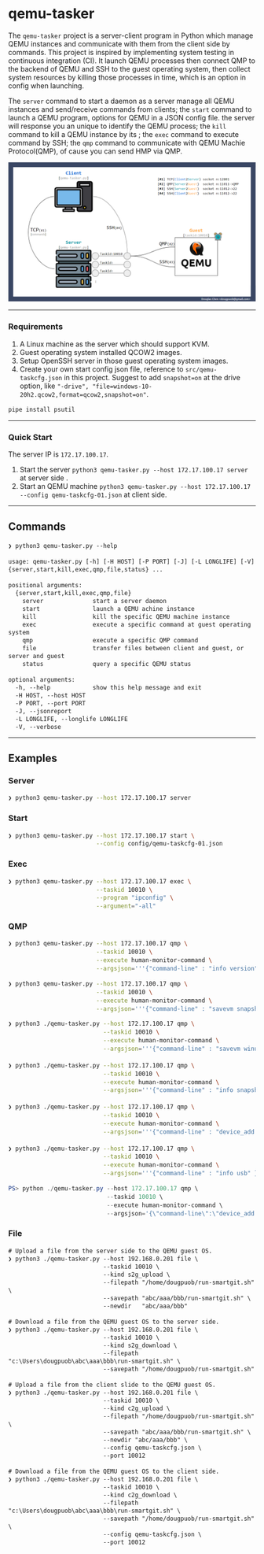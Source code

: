 # qemu-tasker

The `qemu-tasker` project is a server-client program in Python which manage QEMU instances and communicate with them from the client side by commands. This project is inspired by implementing system testing in continuous integration (CI). It launch QEMU processes then connect QMP to the backend of QEMU and SSH to the guest operating system, then collect system resources by killing those processes in time, which is an option in config when launching.

The `server` command to start a daemon as a server manage all QEMU instances and send/receive commands from clients; the `start` command to launch a QEMU program, options for QEMU in a JSON config file. the server will response you an unique <TASKID> to identify the QEMU process; the `kill` command to kill a QEMU instance by its <TASKID>; the `exec` command to execute command by SSH; the `qmp` command to communicate with QEMU Machie Protocol(QMP), of cause you can send HMP via QMP.

![Figure](doc/figure.png)


----------

### Requirements

1. A Linux machine as the server which should support KVM.
2. Guest operating system installed QCOW2 images.
3. Setup OpenSSH server in those guest operating system images.
4. Create your own start config json file, reference to `src/qemu-taskcfg.json` in this project. Suggest to add `snapshot=on` at the drive option, like `"-drive", "file=windows-10-20h2.qcow2,format=qcow2,snapshot=on"`.


``` bash
pipe install psutil
```

----------

### Quick Start
The server IP is `172.17.100.17`.

1. Start the server `python3 qemu-tasker.py --host 172.17.100.17 server` at server side .
2. Start an QEMU machine `python3 qemu-tasker.py --host 172.17.100.17 --config qemu-taskcfg-01.json` at client side.


----------

## Commands

```
❯ python3 qemu-tasker.py --help

usage: qemu-tasker.py [-h] [-H HOST] [-P PORT] [-J] [-L LONGLIFE] [-V] {server,start,kill,exec,qmp,file,status} ...

positional arguments:
  {server,start,kill,exec,qmp,file}
    server              start a server daemon
    start               launch a QEMU achine instance
    kill                kill the specific QEMU machine instance
    exec                execute a specific command at guest operating system
    qmp                 execute a specific QMP command
    file                transfer files between client and guest, or server and guest
    status              query a specific QEMU status

optional arguments:
  -h, --help            show this help message and exit
  -H HOST, --host HOST
  -P PORT, --port PORT
  -J, --jsonreport
  -L LONGLIFE, --longlife LONGLIFE
  -V, --verbose

```

----------

## Examples

### Server
``` bash
❯ python3 qemu-tasker.py --host 172.17.100.17 server
```
### Start
``` bash
❯ python3 qemu-tasker.py --host 172.17.100.17 start \
                         --config config/qemu-taskcfg-01.json
```

### Exec
``` bash
❯ python3 qemu-tasker.py --host 172.17.100.17 exec \
                         --taskid 10010 \
                         --program "ipconfig" \
                         --argument="-all"
```

### QMP

``` bash
❯ python3 qemu-tasker.py --host 172.17.100.17 qmp \
                         --taskid 10010 \
                         --execute human-monitor-command \
                         --argsjson='''{"command-line" : "info version" }'''
```

``` bash
❯ python3 qemu-tasker.py --host 172.17.100.17 qmp \
                         --taskid 10010 \
                         --execute human-monitor-command \
                         --argsjson='''{"command-line" : "savevm snapshot01" }'''
```

``` bash
❯ python3 ./qemu-tasker.py --host 172.17.100.17 qmp \
                           --taskid 10010 \
                           --execute human-monitor-command \
                           --argsjson='''{"command-line" : "savevm winusb" }'''

❯ python3 ./qemu-tasker.py --host 172.17.100.17 qmp \
                           --taskid 10010 \
                           --execute human-monitor-command \
                           --argsjson='''{"command-line" : "info snapshots" }'''

❯ python3 ./qemu-tasker.py --host 172.17.100.17 qmp \
                           --taskid 10010 \
                           --execute human-monitor-command \
                           --argsjson='''{"command-line" : "device_add usb-winusb,id=winusb-01,pcap=winusb-01.pcap" }'''

❯ python3 ./qemu-tasker.py --host 172.17.100.17 qmp \
                           --taskid 10010 \
                           --execute human-monitor-command \
                           --argsjson='''{"command-line" : "info usb" }'''
```

``` powershell
PS> python ./qemu-tasker.py --host 172.17.100.17 qmp \
                            --taskid 10010 \
                            --execute human-monitor-command \
                            --argsjson='{\"command-line\":\"device_add usb-winusb,id=winusb-01,pcap=winusb-01.pcap\"}'
```

### File

```
# Upload a file from the server side to the QEMU guest OS.
❯ python3 ./qemu-tasker.py --host 192.168.0.201 file \
                           --taskid 10010 \
                           --kind s2g_upload \
                           --filepath "/home/dougpuob/run-smartgit.sh" \
                           --savepath "abc/aaa/bbb/run-smartgit.sh" \
                           --newdir   "abc/aaa/bbb"

# Download a file from the QEMU guest OS to the server side.
❯ python3 ./qemu-tasker.py --host 192.168.0.201 file \
                           --taskid 10010 \
                           --kind s2g_download \
                           --filepath "c:\Users\dougpuob\abc\aaa\bbb\run-smartgit.sh" \
                           --savepath "/home/dougpuob/run-smartgit.sh"

# Upload a file from the client slide to the QEMU guest OS.
❯ python3 ./qemu-tasker.py --host 192.168.0.201 file \
                           --taskid 10010 \
                           --kind c2g_upload \
                           --filepath "/home/dougpuob/run-smartgit.sh" \
                           --savepath "abc/aaa/bbb/run-smartgit.sh" \
                           --newdir "abc/aaa/bbb" \
                           --config qemu-taskcfg.json \
                           --port 10012

# Download a file from the QEMU guest OS to the client side.
❯ python3 ./qemu-tasker.py --host 192.168.0.201 file \
                           --taskid 10010 \
                           --kind c2g_download \
                           --filepath "c:\Users\dougpuob\abc\aaa\bbb\run-smartgit.sh" \
                           --savepath "/home/dougpuob/run-smartgit.sh" \
                           --config qemu-taskcfg.json \
                           --port 10012
```